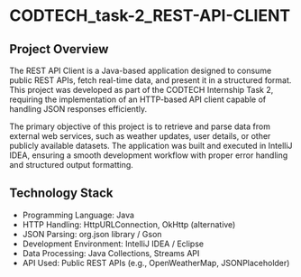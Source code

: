 # CODTECH_task-2_REST-API-CLIENT
## Project Overview
The REST API Client is a Java-based application designed to consume public REST APIs, fetch real-time data, and present it in a structured format. This project was developed as part of the CODTECH Internship Task 2, requiring the implementation of an HTTP-based API client capable of handling JSON responses efficiently.

The primary objective of this project is to retrieve and parse data from external web services, such as weather updates, user details, or other publicly available datasets. The application was built and executed in IntelliJ IDEA, ensuring a smooth development workflow with proper error handling and structured output formatting.

## Technology Stack
- Programming Language: Java
- HTTP Handling: HttpURLConnection, OkHttp (alternative)
- JSON Parsing: org.json library / Gson
- Development Environment: IntelliJ IDEA / Eclipse
-  Data Processing: Java Collections, Streams API
-  API Used: Public REST APIs (e.g., OpenWeatherMap, JSONPlaceholder)






